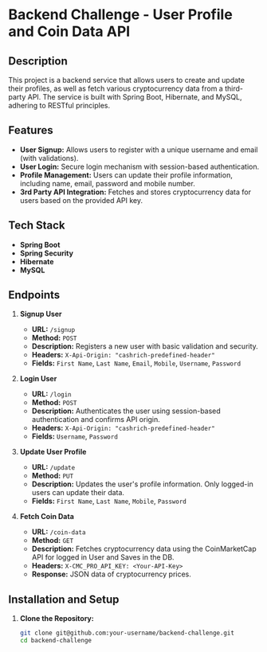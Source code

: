# Backend Challenge - User Profile and Coin Data API

## Description

This project is a backend service that allows users to create and update their profiles, as well as fetch various cryptocurrency data from a third-party API. The service is built with Spring Boot, Hibernate, and MySQL, adhering to RESTful principles.

## Features

- **User Signup:** Allows users to register with a unique username and email (with validations).
- **User Login:** Secure login mechanism with session-based authentication.
- **Profile Management:** Users can update their profile information, including name, email, password and mobile number.
- **3rd Party API Integration:** Fetches and stores cryptocurrency data for users based on the provided API key.

## Tech Stack

- **Spring Boot**
- **Spring Security**
- **Hibernate**
- **MySQL**

## Endpoints

1. **Signup User**
    - **URL:** `/signup`
    - **Method:** `POST`
    - **Description:** Registers a new user with basic validation and security.
    - **Headers:** `X-Api-Origin: "cashrich-predefined-header"`
    - **Fields:** `First Name`, `Last Name`, `Email`, `Mobile`, `Username`, `Password`

2. **Login User**
    - **URL:** `/login`
    - **Method:** `POST`
    - **Description:** Authenticates the user using session-based authentication and confirms API origin.
    - **Headers:** `X-Api-Origin: "cashrich-predefined-header"`
    - **Fields:** `Username`, `Password`

3. **Update User Profile**
    - **URL:** `/update`
    - **Method:** `PUT`
    - **Description:** Updates the user's profile information. Only logged-in users can update their data.
    - **Fields:** `First Name`, `Last Name`, `Mobile`, `Password`

4. **Fetch Coin Data**
    - **URL:** `/coin-data`
    - **Method:** `GET`
    - **Description:** Fetches cryptocurrency data using the CoinMarketCap API for logged in User and Saves in the DB.
    - **Headers:** `X-CMC_PRO_API_KEY: <Your-API-Key>`
    - **Response:** JSON data of cryptocurrency prices.

## Installation and Setup

1. **Clone the Repository:**
   ```bash
   git clone git@github.com:your-username/backend-challenge.git
   cd backend-challenge
